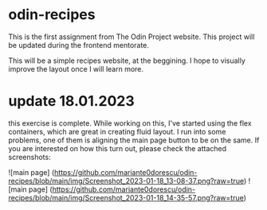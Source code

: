 # odin-recipes
This is the first assignment from The Odin Project website. This project will be updated during the frontend mentorate.

This will be a simple recipes website, at the beggining. I hope to visually improve the layout once I will learn more.

# update 18.01.2023
this exercise is complete. While working on this, I've started using the flex containers, which are great in creating fluid layout.
I run into some problems, one of them is aligning the main page button to be on the same.
If you are interested on how this turn out, please check the attached screenshots:

![main page] (https://github.com/mariante0dorescu/odin-recipes/blob/main/img/Screenshot_2023-01-18_13-08-37.png?raw=true)
![main page] (https://github.com/mariante0dorescu/odin-recipes/blob/main/img/Screenshot_2023-01-18_14-35-57.png?raw=true)
